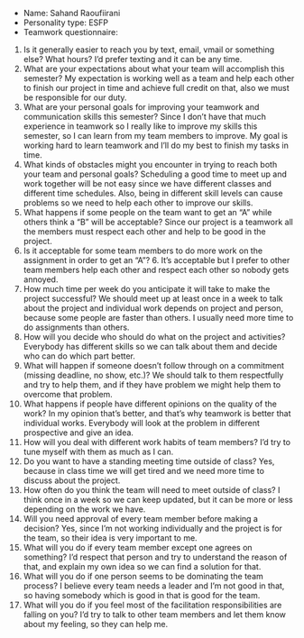 * Name: Sahand Raoufiirani
* Personality type: ESFP
* Teamwork questionnaire:
 1. Is it generally easier to reach you by text, email, vmail or something else? What hours?
  	I’d prefer texting and it can be any time.
 1. What are your expectations about what your team will accomplish this semester?
    My expectation is working well as a team and help each other to finish our project in time and achieve full credit on that, also we       must be responsible for our duty.
 1. What are your personal goals for improving your teamwork and communication skills this semester? Since I don’t have that much experience in teamwork so I really like to improve my skills this semester, so I can learn from my team members to improve. My goal is working hard to learn teamwork and I’ll do my best to finish my tasks in time.   
 1. What kinds of obstacles might you encounter in trying to reach both your team and personal goals? Scheduling a good time to meet up and work together will be not easy since we have different classes and different time schedules. Also, being in different skill levels can cause problems so we need to help each other to improve our skills.
 1. What happens if some people on the team want to get an “A” while others think a “B” will be acceptable?	Since our project is a teamwork all the members must respect each other and help to be good in the project.
 1. Is it acceptable for some team members to do more work on the assignment in order to get an “A”? 6.	It’s acceptable but I prefer to other team members help each other and respect each other so nobody gets annoyed.
 1. How much time per week do you anticipate it will take to make the project successful?	We should meet up at least once in a week to talk about the project and individual work depends on project and person, because some people are faster than others. I usually need more time to do assignments than others.
 1. How will you decide who should do what on the project and activities?	Everybody has different skills so we can talk about them and decide who can do which part better.
 1. What will happen if someone doesn’t follow through on a commitment (missing deadline, no show, etc.)?	We should talk to them respectfully and try to help them, and if they have problem we might help them to overcome that problem.
 1. What happens if people have different opinions on the quality of the work? In my opinion that’s better, and that’s why teamwork is better that individual works. Everybody will look at the problem in different prospective and give an idea.
 1. How will you deal with different work habits of team members?	I’d try to tune myself with them as much as I can.
 1. Do you want to have a standing meeting time outside of class?	Yes, because in class time we will get tired and we need more time to discuss about the project.
 1. How often do you think the team will need to meet outside of class?	I think once in a week so we can keep updated, but it can be more or less depending on the work we have.
 1. Will you need approval of every team member before making a decision?	Yes, since I’m not working individually and the project is for the team, so their idea is very important to me.
 1. What will you do if every team member except one agrees on something?	I’d respect that person and try to understand the reason of that, and explain my own idea so we can find a solution for that.
 1. What will you do if one person seems to be dominating the team process?	I believe every team needs a leader and I’m not good in that, so having somebody which is good in that is good for the team.
 1. What will you do if you feel most of the facilitation responsibilities are falling on you? I’d try to talk to other team members and let them know about my feeling, so they can help me.
